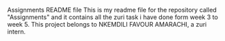 Assignments README file
This is my readme file for the repository called "Assignments" and it contains all the zuri task i have done form week 3 to week 5.
This project belongs to NKEMDILI FAVOUR AMARACHI, a zuri intern.

